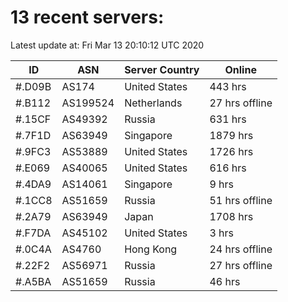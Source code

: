 # 13 recent servers:

Latest update at: Fri Mar 13 20:10:12 UTC 2020

| ID | ASN | Server Country | Online |
| -- | --- | -------------- | ------ |
| #.D09B | AS174 | United States | 443 hrs |
| #.B112 | AS199524 | Netherlands | 27 hrs offline |
| #.15CF | AS49392 | Russia | 631 hrs |
| #.7F1D | AS63949 | Singapore | 1879 hrs |
| #.9FC3 | AS53889 | United States | 1726 hrs |
| #.E069 | AS40065 | United States | 616 hrs |
| #.4DA9 | AS14061 | Singapore | 9 hrs |
| #.1CC8 | AS51659 | Russia | 51 hrs offline |
| #.2A79 | AS63949 | Japan | 1708 hrs |
| #.F7DA | AS45102 | United States | 3 hrs |
| #.0C4A | AS4760 | Hong Kong | 24 hrs offline |
| #.22F2 | AS56971 | Russia | 27 hrs offline |
| #.A5BA | AS51659 | Russia | 46 hrs |

